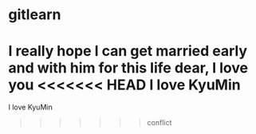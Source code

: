 # gitlearn
I really hope I can get married early
and with him for this life
dear, I love you
<<<<<<< HEAD
I love KyuMin
=======
I love KyuMin
>>>>>>> conflict
